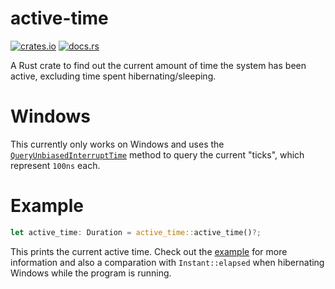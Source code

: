 # active-time

[![crates.io](https://img.shields.io/crates/v/active-time.svg)](https://crates.io/crates/active-time)
[![docs.rs](https://img.shields.io/docsrs/active-time)](https://docs.rs/active-time)

A Rust crate to find out the current amount of time the system has been active, excluding time spent hibernating/sleeping.

# Windows
This currently only works on Windows and uses the [`QueryUnbiasedInterruptTime`](https://learn.microsoft.com/en-us/windows/win32/api/realtimeapiset/nf-realtimeapiset-queryunbiasedinterrupttime) method to query the current "ticks", which represent `100ns` each.

# Example
```rust
let active_time: Duration = active_time::active_time()?;
```
This prints the current active time. Check out the [example](https://github.com/M1ngXU/active-time/blob/main/examples/compare_time.rs) for more information and also a comparation with `Instant::elapsed` when hibernating Windows while the program is running.
